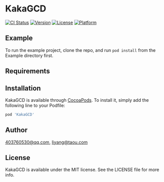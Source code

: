 # KakaGCD

[![CI Status](https://img.shields.io/travis/403760530@qq.com/KakaGCD.svg?style=flat)](https://travis-ci.org/403760530@qq.com/KakaGCD)
[![Version](https://img.shields.io/cocoapods/v/KakaGCD.svg?style=flat)](https://cocoapods.org/pods/KakaGCD)
[![License](https://img.shields.io/cocoapods/l/KakaGCD.svg?style=flat)](https://cocoapods.org/pods/KakaGCD)
[![Platform](https://img.shields.io/cocoapods/p/KakaGCD.svg?style=flat)](https://cocoapods.org/pods/KakaGCD)

## Example

To run the example project, clone the repo, and run `pod install` from the Example directory first.

## Requirements

## Installation

KakaGCD is available through [CocoaPods](https://cocoapods.org). To install
it, simply add the following line to your Podfile:

```ruby
pod 'KakaGCD'
```

## Author

403760530@qq.com, liyang@taou.com

## License

KakaGCD is available under the MIT license. See the LICENSE file for more info.

